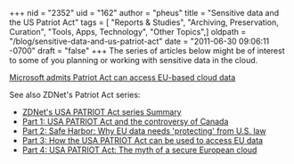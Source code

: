 +++
nid = "2352"
uid = "162"
author = "pheus"
title = "Sensitive data and the US Patriot Act"
tags = [ "Reports & Studies", "Archiving, Preservation, Curation", "Tools, Apps, Technology", "Other Topics",]
oldpath = "/blog/sensitive-data-and-us-patriot-act"
date = "2011-06-30 09:06:11 -0700"
draft = "false"
+++
The series of articles below might be of interest to some of you
planning or working with sensitive data in the cloud.

[Microsoft admits Patriot Act can access EU-based cloud
data](http://www.zdnet.com/blog/igeneration/microsoft-admits-patriot-act-can-access-eu-based-cloud-data/11225)

[](http://www.zdnet.com/blog/igeneration/microsoft-admits-patriot-act-can-access-eu-based-cloud-data/11225)See
also ZDNet's Patriot Act series:

-   [ZDNet's USA PATRIOT Act series
    Summary](http://www.zdnet.com/blog/igeneration/summary-zdnets-usa-patriot-act-series/9233)
-   [Part 1: USA PATRIOT Act and the controversy of
    Canada](http://www.zdnet.com/blog/igeneration/usa-patriot-act-and-the-controversy-of-canada/8803)
-   [Part 2: Safe Harbor: Why EU data needs 'protecting' from U.S.
    law](http://www.zdnet.com/blog/igeneration/safe-harbor-why-eu-data-needs-protecting-from-us-law/8801)
-   [Part 3: How the USA PATRIOT Act can be used to access EU
    data](http://www.zdnet.com/blog/igeneration/case-study-how-the-usa-patriot-act-can-be-used-to-access-eu-data/8805)
-   [Part 4: USA PATRIOT Act: The myth of a secure European
    cloud](http://www.zdnet.com/blog/igeneration/usa-patriot-act-the-myth-of-a-secure-european-cloud/8807)
    
